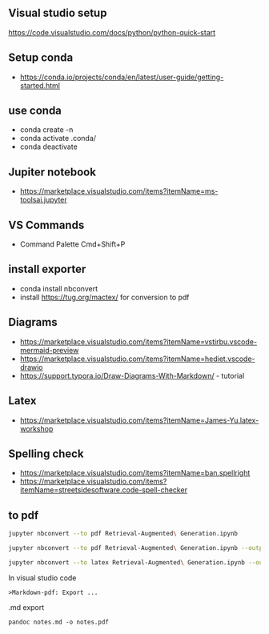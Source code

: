 

## Visual studio setup
https://code.visualstudio.com/docs/python/python-quick-start

## Setup conda
* https://conda.io/projects/conda/en/latest/user-guide/getting-started.html

## use conda
* conda create -n <environmentName>
* conda activate .conda/ 
* conda deactivate

## Jupiter notebook
* https://marketplace.visualstudio.com/items?itemName=ms-toolsai.jupyter

## VS Commands
* Command Palette Cmd+Shift+P

## install exporter
* conda install nbconvert
* install https://tug.org/mactex/ for conversion to pdf

## Diagrams
* https://marketplace.visualstudio.com/items?itemName=vstirbu.vscode-mermaid-preview
* https://marketplace.visualstudio.com/items?itemName=hediet.vscode-drawio
* https://support.typora.io/Draw-Diagrams-With-Markdown/ - tutorial

## Latex
* https://marketplace.visualstudio.com/items?itemName=James-Yu.latex-workshop

## Spelling check
* https://marketplace.visualstudio.com/items?itemName=ban.spellright
* https://marketplace.visualstudio.com/items?itemName=streetsidesoftware.code-spell-checker

## to pdf
```bash
jupyter nbconvert --to pdf Retrieval-Augmented\ Generation.ipynb

jupyter nbconvert --to pdf Retrieval-Augmented\ Generation.ipynb --output Retrieval-Augmented\ Generation_v1.pdf

jupyter nbconvert --to latex Retrieval-Augmented\ Generation.ipynb --output Retrieval-Augmented\ Generation.tex

```
In visual studio code
```
>Markdown-pdf: Export ...
```

.md export
```
pandoc notes.md -o notes.pdf
```
